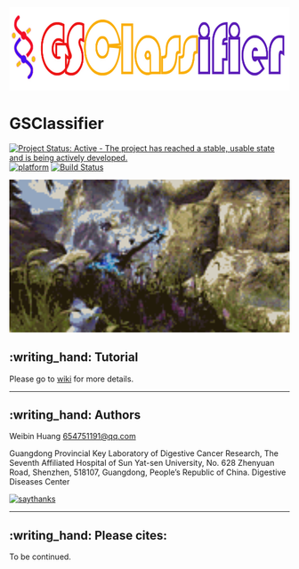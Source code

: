 <img src="https://github.com/huangwb8/test_file/blob/master/GSClassifier/logo%20for%20GSClassifier.jpg?raw=true" height="150"/>


# GSClassifier


[![Project Status: Active - The project has reached a stable, usable
state and is being actively
developed.](http://www.repostatus.org/badges/latest/active.svg)](http://www.repostatus.org/#active)
[![platform](http://www.bioconductor.org/shields/availability/devel/clusterProfiler.svg)](https://www.bioconductor.org/packages/devel/bioc/html/clusterProfiler.html#archives)
[![Build 
Status](http://www.bioconductor.org/shields/build/devel/bioc/clusterProfiler.svg)](https://bioconductor.org/checkResults/devel/bioc-LATEST/clusterProfiler/)

<img src="https://github.com/huangwb8/test_file/blob/master/GSClassifier/backgroud_for_GS_1.gif?raw=true" width="900"/>



## :writing\_hand: Tutorial

Please go to [wiki](https://github.com/huangwb8/GSClassifier/wiki) for more details.

------------------------------------------------------------------------

## :writing\_hand: Authors

Weibin Huang <654751191@qq.com>

Guangdong Provincial Key Laboratory of Digestive Cancer Research, The
Seventh Affiliated Hospital of Sun Yat-sen University, No. 628 Zhenyuan
Road, Shenzhen, 518107, Guangdong, People’s Republic of China. Digestive
Diseases Center

[![saythanks](https://img.shields.io/badge/say-thanks-ff69b4.svg)](https://github.com/huangwb8/test_file/blob/master/GSClassifier/pay.jpg?raw=true)

------------------------------------------------------------------------

## :writing\_hand:  Please cites:

To be continued.
